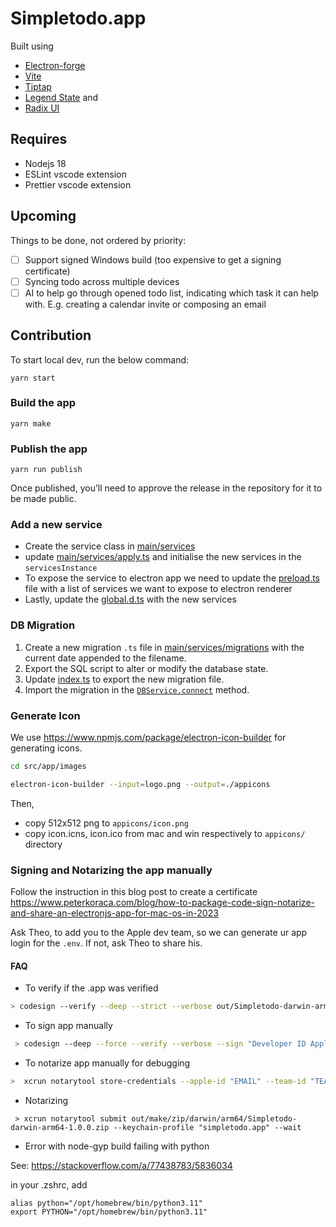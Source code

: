 # Simpletodo.app

Built using

- [Electron-forge](https://www.electronforge.io/)
- [Vite](https://vitejs.dev/)
- [Tiptap](https://tiptap.dev/)
- [Legend State](https://legendapp.com/open-source/state/v3/) and
- [Radix UI](https://www.radix-ui.com/)

## Requires

- Nodejs 18
- ESLint vscode extension
- Prettier vscode extension

## Upcoming

Things to be done, not ordered by priority:

- [ ] Support signed Windows build (too expensive to get a signing certificate)
- [ ] Syncing todo across multiple devices
- [ ] AI to help go through opened todo list, indicating which task it can help with. E.g. creating a calendar invite or composing an email

## Contribution

To start local dev, run the below command:

```
yarn start
```

### Build the app

```
yarn make
```

### Publish the app

```
yarn run publish
```

Once published, you’ll need to approve the release in the repository for it to be made public.

### Add a new service

- Create the service class in [main/services](/src/main/services/)
- update [main/services/apply.ts](/src/main/services/apply.ts) and initialise the new services in the `servicesInstance`
- To expose the service to electron app we need to update the [preload.ts](./src/preload.ts) file with a list of services we want to expose to electron renderer
- Lastly, update the [global.d.ts](/global.d.ts) with the new services

### DB Migration

1. Create a new migration `.ts` file in [main/services/migrations](/src/main/services/migrations/) with the current date appended to the filename.
2. Export the SQL script to alter or modify the database state.
3. Update [index.ts](/src/main/services/migrations/index.ts) to export the new migration file.
4. Import the migration in the [`DBService.connect`](/src/main/services/DB.ts) method.

### Generate Icon

We use https://www.npmjs.com/package/electron-icon-builder for generating icons.

```sh
cd src/app/images

electron-icon-builder --input=logo.png --output=./appicons
```

Then,

- copy 512x512 png to `appicons/icon.png`
- copy icon.icns, icon.ico from mac and win respectively to `appicons/` directory

### Signing and Notarizing the app manually

Follow the instruction in this blog post to create a certificate
https://www.peterkoraca.com/blog/how-to-package-code-sign-notarize-and-share-an-electronjs-app-for-mac-os-in-2023

Ask Theo, to add you to the Apple dev team, so we can generate ur app login for the `.env`. If not, ask Theo to share his.

#### FAQ

- To verify if the .app was verified

```sh
> codesign --verify --deep --strict --verbose out/Simpletodo-darwin-arm64/Simpletodo.app
```

- To sign app manually

```sh
 > codesign --deep --force --verify --verbose --sign "Developer ID Application: Firstname Lastname (ID)" out/Simpletodo-darwin-arm64/Simpletodo.app
```

- To notarize app manually for debugging

```sh
>  xcrun notarytool store-credentials --apple-id "EMAIL" --team-id "TEAM-ID" --password PASSWORD
```

- Notarizing

```
 > xcrun notarytool submit out/make/zip/darwin/arm64/Simpletodo-darwin-arm64-1.0.0.zip --keychain-profile "simpletodo.app" --wait
```

- Error with node-gyp build failing with python

See: https://stackoverflow.com/a/77438783/5836034

in your .zshrc, add

```vim
alias python="/opt/homebrew/bin/python3.11"
export PYTHON="/opt/homebrew/bin/python3.11"
```
